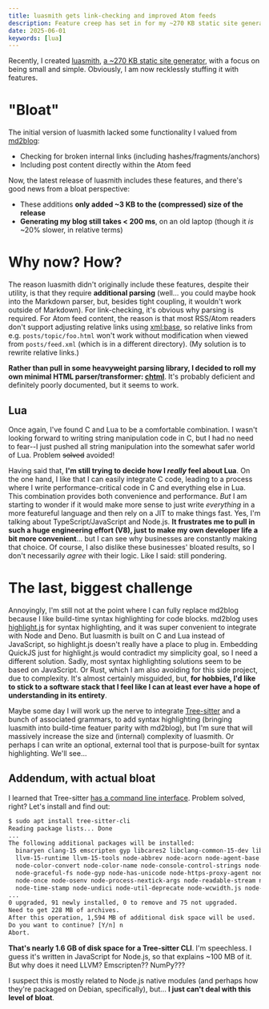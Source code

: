 ```yaml
---
title: luasmith gets link-checking and improved Atom feeds
description: Feature creep has set in for my ~270 KB static site generator, luasmith.
date: 2025-06-01
keywords: [lua]
---
```

Recently, I created [luasmith](https://github.com/jaredkrinke/luasmith), [a ~270 KB static site generator](smallest-static-site-generator.md), with a focus on being small and simple. Obviously, I am now recklessly stuffing it with features.

# "Bloat"
The initial version of luasmith lacked some functionality I valued from [md2blog](https://jaredkrinke.github.io/md2blog/):

* Checking for broken internal links (including hashes/fragments/anchors)
* Including post content directly within the Atom feed

Now, the latest release of luasmith includes these features, and there's good news from a bloat perspective:

* These additions **only added ~3 KB to the (compressed) size of the release**
* **Generating my blog still takes < 200 ms**, on an old laptop (though it *is* ~20% slower, in relative terms)

# Why now? How?
The reason luasmith didn't originally include these features, despite their utility, is that they require **additional parsing** (well... you could maybe hook into the Markdown parser, but, besides tight coupling, it wouldn't work outside of Markdown). For link-checking, it's obvious why parsing is required. For Atom feed content, the reason is that most RSS/Atom readers don't support adjusting relative links using [xml:base](https://www.w3.org/TR/xmlbase/), so relative links from e.g. `posts/topic/foo.html` won't work without modification when viewed from `posts/feed.xml` (which is in a different directory). (My solution is to rewrite relative links.)

**Rather than pull in some heavyweight parsing library, I decided to roll my own minimal HTML parser/transformer: [chtml](https://github.com/jaredkrinke/chtml)**. It's probably deficient and definitely poorly documented, but it seems to work.

## Lua
Once again, I've found C and Lua to be a comfortable combination. I wasn't looking forward to writing string manipulation code in C, but I had no need to fear--I just pushed all string manipulation into the somewhat safer world of Lua. Problem ~~solved~~ avoided!

Having said that, **I'm still trying to decide how I *really* feel about Lua**. On the one hand, I like that I can easily integrate C code, leading to a process where I write performance-critical code in C and everything else in Lua. This combination provides both convenience and performance. *But* I am starting to wonder if it would make more sense to just write *everything* in a more featureful language and then rely on a JIT to make things fast. Yes, I'm talking about TypeScript/JavaScript and Node.js. **It frustrates me to pull in such a huge engineering effort (V8), just to make my own developer life a bit more convenient**... but I can see why businesses are constantly making that choice. Of course, I also dislike these businesses' bloated results, so I don't necessarily *agree* with their logic. Like I said: still pondering.

# The last, biggest challenge
Annoyingly, I'm still not at the point where I can fully replace md2blog because I like build-time syntax highlighting for code blocks. md2blog uses [highlight.js](https://highlightjs.org/) for syntax highlighting, and it was super convenient to integrate with Node and Deno. But luasmith is built on C and Lua instead of JavaScript, so highlight.js doesn't really have a place to plug in. Embedding QuickJS just for highlight.js would contradict my simplicity goal, so I need a different solution. Sadly, most syntax highlighting solutions seem to be based on JavaScript. Or Rust, which I am also avoiding for this side project, due to complexity. It's almost certainly misguided, but, **for hobbies, I'd like to stick to a software stack that I feel like I can at least ever have a hope of understanding in its entirety**.

Maybe some day I will work up the nerve to integrate [Tree-sitter](https://github.com/tree-sitter/tree-sitter) and a bunch of associated grammars, to add syntax highlighting (bringing luasmith into build-time featuer parity with md2blog), but I'm sure that will massively increase the size and (internal) complexity of luasmith. Or perhaps I can write an optional, external tool that is purpose-built for syntax highlighting. We'll see...

## Addendum, with actual bloat
I learned that Tree-sitter [has a command line interface](https://tree-sitter.github.io/tree-sitter/cli/index.html). Problem solved, right? Let's install and find out:

```txt
$ sudo apt install tree-sitter-cli
Reading package lists... Done
...
The following additional packages will be installed:
  binaryen clang-15 emscripten gyp libcares2 libclang-common-15-dev libclang-cpp15t64 libclang-rt-15-dev libclang1-15t64 libjs-d3 libjs-inherits libllvm15t64 libnode-dev libnode109 lld-15 llvm-15 llvm-15-dev llvm-15-linker-tools
  llvm-15-runtime llvm-15-tools node-abbrev node-acorn node-agent-base node-ansi-regex node-ansi-styles node-aproba node-are-we-there-yet node-balanced-match node-brace-expansion node-busboy node-chownr node-cjs-module-lexer node-clone
  node-color-convert node-color-name node-console-control-strings node-core-util-is node-data-uri-to-buffer node-debug node-defaults node-delegates node-encoding node-fancy-log node-fetch node-fs.realpath node-gauge node-glob
  node-graceful-fs node-gyp node-has-unicode node-https-proxy-agent node-iconv-lite node-inflight node-inherits node-isarray node-isexe node-jsonparse node-lru-cache node-minimatch node-minipass node-mkdirp node-ms node-nopt node-npmlog
  node-once node-osenv node-process-nextick-args node-readable-stream node-rimraf node-safe-buffer node-semver node-set-blocking node-signal-exit node-slice-ansi node-string-decoder node-string-width node-strip-ansi node-tar
  node-time-stamp node-undici node-util-deprecate node-wcwidth.js node-which node-wide-align node-wrappy node-xtend node-yallist nodejs nodejs-doc python3-numpy
...
0 upgraded, 91 newly installed, 0 to remove and 75 not upgraded.
Need to get 228 MB of archives.
After this operation, 1,594 MB of additional disk space will be used.
Do you want to continue? [Y/n] n
Abort.
```

**That's nearly 1.6 GB of disk space for a Tree-sitter CLI**. I'm speechless. I guess it's written in JavaScript for Node.js, so that explains ~100 MB of it. But why does it need LLVM? Emscripten?? NumPy???

I suspect this is mostly related to Node.js native modules (and perhaps how they're packaged on Debian, specifically), but... **I just can't deal with this level of bloat**.
